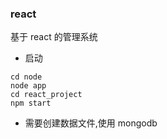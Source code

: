 ### react

基于 react 的管理系统

-   启动

```
cd node
node app
cd react_project
npm start
```

-   需要创建数据文件,使用 mongodb
